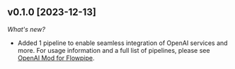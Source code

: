 ## v0.1.0 [2023-12-13]

_What's new?_

- Added 1 pipeline to enable seamless integration of OpenAI services and more. For usage information and a full list of pipelines, please see [OpenAI Mod for Flowpipe](https://hub.flowpipe.io/mods/turbot/openai).
